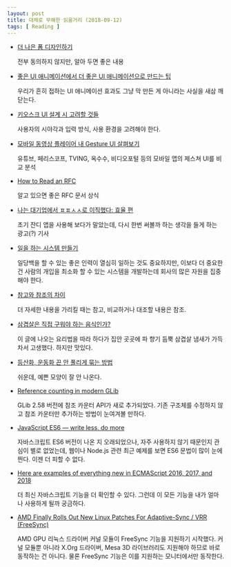 ```yaml
---
layout: post
title: 대체로 무해한 읽을거리 (2018-09-12)
tags: [ Reading ]
---
```


- [더 나은 폼 디자인하기](https://medium.com/ftto/%EB%B2%88%EC%97%AD-%EB%8D%94-%EB%82%98%EC%9D%80-%ED%8F%BC-%EB%94%94%EC%9E%90%EC%9D%B8%ED%95%98%EA%B8%B0-103f02453c7a)

  전부 동의하지 않지만, 알아 두면 좋은 내용

- [좋은 UI 애니메이션에서 더 좋은 UI 애니메이션으로 만드는 팁](https://www.vobour.com/%EC%A2%8B%EC%9D%80-ui-%EC%95%A0%EB%8B%88%EB%A9%94%EC%9D%B4%EC%85%98%EC%97%90%EC%84%9C-%EB%8D%94-%EC%A2%8B%EC%9D%80-ui-%EC%95%A0%EB%8B%88%EB%A9%94%EC%9D%B4%EC%85%98%EC%9C%BC%EB%A1%9C-%EB%A7%8C%EB%93%9C%EB%8A%94-%ED%8C%81-go)

  우리가 흔히 접하는 UI 애니메이션 효과도 그냥 막 만든 게 아니라는 사실을 새삼 깨닫는다.

- [키오스크 UI 설계 시 고려할 것들](http://story.pxd.co.kr/1332)

  사용자의 시야각과 입력 방식, 사용 환경을 고려해야 한다.

- [모바일 동영상 플레이어 내 Gesture UI 살펴보기](http://story.pxd.co.kr/1333)

  유튜브, 페리스코프, TVING, 옥수수, 비디오포털 등의 모바일 앱의 제스쳐 UI를 비교 분석

- [How to Read an RFC](https://www.mnot.net/blog/2018/07/31/read_rfc)

  알고 있으면 좋은 RFC 문서 상식

- [나는 대기업에서 ㅍㅍㅅㅅ로 이직했다: 효율 편](https://ppss.kr/archives/118154)

  초기 잔디 앱을 사용해 보다가 말았는데, 다시 한번 써볼까 하는 생각을 들게 하는 광고(?) 기사

- [일을 하는 시스템 만들기](http://www.thestartupbible.com/2018/08/how-to-make-your-system-work-for-you-not-the-other-way-round.html)

  일당백을 할 수 있는 좋은 인력이 열심히 일하는 것도 중요하지만, 이보다 더 중요한 건 사람의 개입을 최소화 할 수 있는 시스템을 개발하는데 회사의 많은 자원을 집중해야 한다.

- [참고와 참조의 차이](http://korean.go.kr/front/onlineQna/onlineQnaView.do?mn_id=61&qna_seq=57239)

  더 자세한 내용을 가리킬 때는 참고, 비교하거나 대조할 내용은 참조.

- [삼겹살은 직접 구워야 하는 음식인가?](http://slownews.kr/70818)

  이 글에 나오는 요리법을 따라 하다가 집안 곳곳에 파 향기 듬뿍 삼겹살 냄새가 가득 차서 고생했다. 하지만 맛있다.

- [등산화, 운동화 끈 안 풀리게 묶는 방법](http://www.badalure.com/board_eWiy84/3389973)

  쉬운데, 예쁜 모양이 잘 안 나온다.

- [Reference counting in modern GLib](https://www.bassi.io/articles/2018/09/04/ref-counting/)

  GLib 2.58 버전에 참조 카운터 API가 새로 추가되었다. 기존 구조체를 수정하지 않고 참조 카운터만 추가하는 방법이 눈여겨볼 만하다.

- [JavaScript ES6 — write less, do more](https://medium.freecodecamp.org/write-less-do-more-with-javascript-es6-5fd4a8e50ee2)

  자바스크립트 ES6 버전이 나온 지 오래되었으나, 자주 사용하지 않기 때문인지 관심이 별로 없었는데, 웹이나 Node.js 관련 최근 예제를 보면 ES6 문법이 많이 눈에 띈다. 이젠 더 피할 수 없다.

- [Here are examples of everything new in ECMAScript 2016, 2017, and 2018](https://medium.freecodecamp.org/here-are-examples-of-everything-new-in-ecmascript-2016-2017-and-2018-d52fa3b5a70e)
  
  더 최신 자바스크립트 기능을 더 확인할 수 있다. 그런데 이 모든 기능을 내가 얼마나 사용하게 될까 궁금하다.

- [AMD Finally Rolls Out New Linux Patches For Adaptive-Sync / VRR (FreeSync)](https://www.phoronix.com/scan.php?page=news_item&px=AMD-September-2018-VRR-AS)

  AMD GPU 리눅스 드라이버 커널 모듈이 FreeSync 기능을 지원하기 시작했다. 커널 모듈뿐 아니라 X.Org 드라이버, Mesa 3D 라이브러리도 지원해야 하므로 바로 동작하는 건 아니다. 물론 FreeSync 기능은 이를 지원하는 모니터에서만 동작한다.
